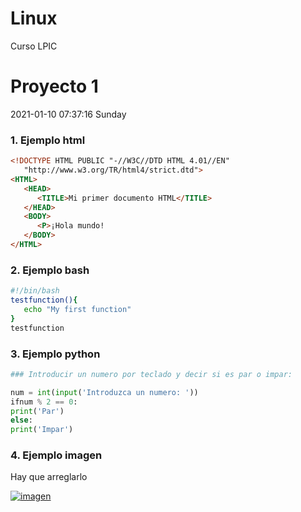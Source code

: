 # Linux
Curso LPIC 

# Proyecto 1

2021-01-10 07:37:16 Sunday
### 1. Ejemplo html

```html
<!DOCTYPE HTML PUBLIC "-//W3C//DTD HTML 4.01//EN"
   "http://www.w3.org/TR/html4/strict.dtd">
<HTML>
   <HEAD>
      <TITLE>Mi primer documento HTML</TITLE>
   </HEAD>
   <BODY>
      <P>¡Hola mundo!
   </BODY>
</HTML>
```
### 2. Ejemplo bash

```bash
#!/bin/bash
testfunction(){
   echo "My first function"
}
testfunction
```
### 3. Ejemplo python
```python
### Introducir un numero por teclado y decir si es par o impar:

num = int(input('Introduzca un numero: '))
ifnum % 2 == 0:
print('Par')
else:
print('Impar')
```

### 4. Ejemplo imagen

Hay que arreglarlo

[![imagen](imagen "imagen")](https://www.muycomputer.com/wp-content/uploads/2020/05/cuota-de-mercado-de-Linux-1000x600.jpg "imagen")
